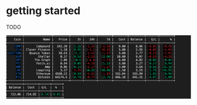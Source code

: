 
# getting started

TODO

![Alt text](https://github.com/pnadolny/crypto-api/blob/master/sample.png?raw=true "Sample")